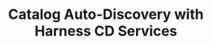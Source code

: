 ---
title: Catalog Auto-Discovery with Harness CD Services
description: Steps to use Catalog Ingestion API to ingest metadata and use the information on catalog overview and workflows
sidebar_position: 1
sidebar_label: Catalog Auto-Discovery
---